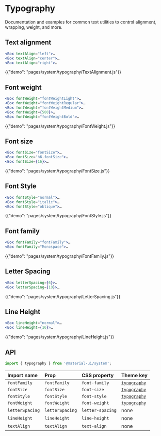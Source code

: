 # Typography

<p class="description">Documentation and examples for common text utilities to control alignment, wrapping, weight, and more.</p>

## Text alignment

```jsx
<Box textAlign="left">…
<Box textAlign="center">…
<Box textAlign="right">…
```

{{"demo": "pages/system/typography/TextAlignment.js"}}

## Font weight

```jsx
<Box fontWeight="fontWeightLight">…
<Box fontWeight="fontWeightRegular">…
<Box fontWeight="fontWeightMedium">…
<Box fontWeight={500}>…
<Box fontWeight="fontWeightBold">…
```

{{"demo": "pages/system/typography/FontWeight.js"}}

## Font size

```jsx
<Box fontSize="fontSize">…
<Box fontSize="h6.fontSize">…
<Box fontSize={16}>…
```

{{"demo": "pages/system/typography/FontSize.js"}}

## Font Style

```jsx
<Box fontStyle="normal">…
<Box fontStyle="italic">…
<Box fontStyle="oblique">…
```

{{"demo": "pages/system/typography/FontStyle.js"}}

## Font family

```jsx
<Box fontFamily="fontFamily">…
<Box fontFamily="Monospace">…
```

{{"demo": "pages/system/typography/FontFamily.js"}}

## Letter Spacing

```jsx
<Box letterSpacing={6}>…
<Box letterSpacing={10}>…
```

{{"demo": "pages/system/typography/LetterSpacing.js"}}

## Line Height

```jsx
<Box lineHeight="normal">…
<Box lineHeight={10}>…
```

{{"demo": "pages/system/typography/LineHeight.js"}}

## API

```js
import { typography } from '@material-ui/system';
```

| Import name | Prop | CSS property | Theme key |
|:------------|:-----|:-------------|:----------|
| `fontFamily` | `fontFamily` | `font-family` | [`typography`](/customization/default-theme/?expend-path=$.typography) |
| `fontSize` | `fontSize` | `font-size` | [`typography`](/customization/default-theme/?expend-path=$.typography) |
| `fontStyle` | `fontStyle` | `font-style` | [`typography`](/customization/default-theme/?expend-path=$.typography) |
| `fontWeight` | `fontWeight` | `font-weight` | [`typography`](/customization/default-theme/?expend-path=$.typography) |
| `letterSpacing` | `letterSpacing` | `letter-spacing` | none |
| `lineHeight` | `lineHeight` | `line-height` | none |
| `textAlign` | `textAlign` | `text-align` | none |
